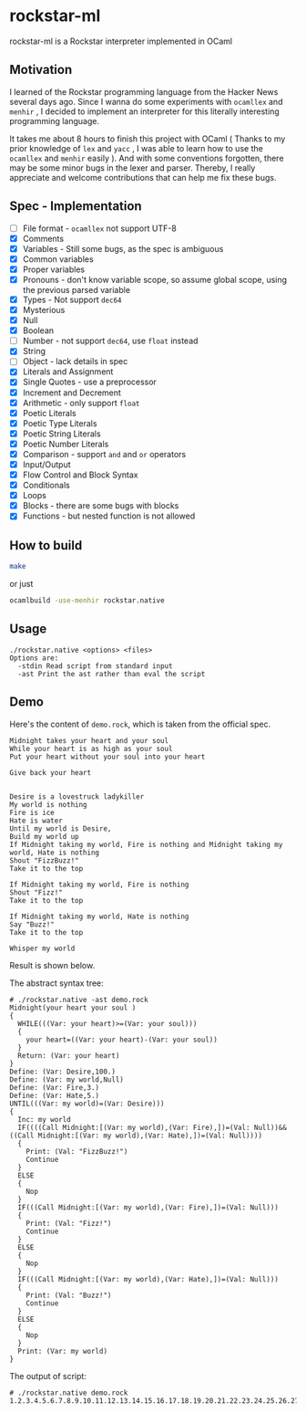 # rockstar-ml

rockstar-ml is a Rockstar interpreter implemented in OCaml

## Motivation

I learned of the Rockstar programming language from the Hacker News several days ago. Since I wanna do some experiments with `ocamllex` and `menhir` , I decided to implement an interpreter for this literally interesting programming language. 

It takes me about 8 hours to finish this project with OCaml ( Thanks to my prior knowledge of `lex` and `yacc` , I was able to learn how to use the `ocamllex` and `menhir` easily ). And with some conventions forgotten, there may be some minor bugs in the lexer and parser. Thereby, I really appreciate and welcome contributions that can help me fix these bugs. 

## Spec - Implementation

- [ ] File format - `ocamllex` not support UTF-8
- [x] Comments
- [x] Variables - Still some bugs, as the spec is ambiguous
- [x] Common variables
- [x] Proper variables
- [x] Pronouns - don't know variable scope, so assume global scope, using the previous parsed variable
- [x] Types - Not support `dec64`
- [x] Mysterious
- [x] Null
- [x] Boolean
- [ ] Number - not support `dec64`, use `float` instead
- [x] String
- [ ] Object - lack details in spec
- [x] Literals and Assignment
- [x] Single Quotes - use a preprocessor
- [x] Increment and Decrement
- [x] Arithmetic - only support `float`
- [x] Poetic Literals
- [x] Poetic Type Literals
- [x] Poetic String Literals
- [x] Poetic Number Literals
- [x] Comparison - support `and` and `or` operators
- [x] Input/Output
- [x] Flow Control and Block Syntax
- [x] Conditionals
- [x] Loops
- [x] Blocks - there are some bugs with blocks
- [x] Functions - but nested function is not allowed

## How to build

```sh
make
```

or just 

```sh
ocamlbuild -use-menhir rockstar.native
```

## Usage

```
./rockstar.native <options> <files>
Options are:
  -stdin Read script from standard input
  -ast Print the ast rather than eval the script
```

## Demo

Here's the content of `demo.rock`, which is taken from the official spec. 

```
Midnight takes your heart and your soul
While your heart is as high as your soul
Put your heart without your soul into your heart

Give back your heart


Desire is a lovestruck ladykiller
My world is nothing 
Fire is ice
Hate is water
Until my world is Desire,
Build my world up
If Midnight taking my world, Fire is nothing and Midnight taking my world, Hate is nothing
Shout "FizzBuzz!"
Take it to the top

If Midnight taking my world, Fire is nothing
Shout "Fizz!"
Take it to the top

If Midnight taking my world, Hate is nothing
Say "Buzz!"
Take it to the top

Whisper my world
```

Result is shown below.

The abstract syntax tree:
```
# ./rockstar.native -ast demo.rock
Midnight(your heart your soul )
{
  WHILE(((Var: your heart)>=(Var: your soul)))
  {
    your heart=((Var: your heart)-(Var: your soul))
  }
  Return: (Var: your heart)
}
Define: (Var: Desire,100.)
Define: (Var: my world,Null)
Define: (Var: Fire,3.)
Define: (Var: Hate,5.)
UNTIL(((Var: my world)=(Var: Desire)))
{
  Inc: my world
  IF((((Call Midnight:[(Var: my world),(Var: Fire),])=(Val: Null))&&((Call Midnight:[(Var: my world),(Var: Hate),])=(Val: Null))))
  {
    Print: (Val: "FizzBuzz!")
    Continue
  }
  ELSE
  {
    Nop
  }
  IF(((Call Midnight:[(Var: my world),(Var: Fire),])=(Val: Null)))
  {
    Print: (Val: "Fizz!")
    Continue
  }
  ELSE
  {
    Nop
  }
  IF(((Call Midnight:[(Var: my world),(Var: Hate),])=(Val: Null)))
  {
    Print: (Val: "Buzz!")
    Continue
  }
  ELSE
  {
    Nop
  }
  Print: (Var: my world)
}
```

The output of script:
```
# ./rockstar.native demo.rock
1.2.3.4.5.6.7.8.9.10.11.12.13.14.15.16.17.18.19.20.21.22.23.24.25.26.27.28.29.30.31.32.33.34.35.36.37.38.39.40.41.42.43.44.45.46.47.48.49.50.51.52.53.54.55.56.57.58.59.60.61.62.63.64.65.66.67.68.69.70.71.72.73.74.75.76.77.78.79.80.81.82.83.84.85.86.87.88.89.90.91.92.93.94.95.96.97.98.99.100.
```